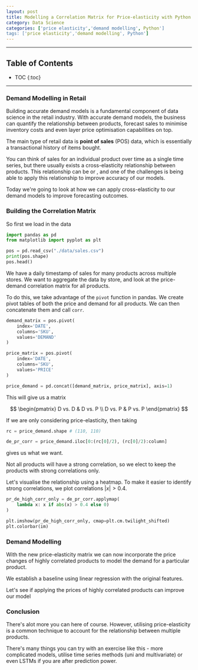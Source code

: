 ```yaml
---
layout: post
title: Modelling a Correlation Matrix for Price-elasticity with Python
category: Data Science
categories: ['price elasticity','demand modelling', Python']
tags: ['price elasticity','demand modelling', Python']
---
```


---
<h2 class="no_toc">Table of Contents</h2>

* TOC
{:toc}

<!-- Need this for table of contents above -->
---


### Demand Modelling in Retail

Building accurate demand models is a fundamental component of data science in the retail industry. With accurate demand models, the business can quantify the relationship between products, forecast sales to minimise inventory costs and even layer price optimisation capabilities on top.

The main type of retail data is __point of sales__ (POS) data, which is essentially a transactional history of items bought. 

You can think of sales for an individual product over time as a single time series, but there usually exists a cross-elasticity relationship between products. This relationship can be <good> or <bad>, and one of the challenges is being able to apply this relationship to improve accuracy of our models. 

Today we're going to look at how we can apply cross-elasticity to our demand models to improve forecasting outcomes. 


### Building the Correlation Matrix

So first we load in the data

```python
import pandas as pd
from matplotlib import pyplot as plt

pos = pd.read_csv("./data/sales.csv")
print(pos.shape)
pos.head()
```

We have a daily timestamp of sales for many products across multiple stores. We want to aggregate the data by store, and look at the price-demand correlation matrix for all products. 

To do this, we take advantage of the `pivot` function in pandas. We create pivot tables of both the price and demand for all products. We can then concatenate them and call `corr`.

```python
demand_matrix = pos.pivot(
    index='DATE',
    columns='SKU',
    values='DEMAND'
)

price_matrix = pos.pivot(
    index='DATE',
    columns='SKU',
    values='PRICE'
)

price_demand = pd.concat([demand_matrix, price_matrix], axis=1)
```

This will give us a matrix

$$
\begin{pmatrix}
D vs. D & D vs. P \\
D vs. P & P vs. P 
\end{pmatrix}
$$

If we are only considering price-elasticity, then taking

```python
rc = price_demand.shape # (110, 110)

de_pr_corr = price_demand.iloc[0:(rc[0]/2), (rc[0]/2):column]
```

gives us what we want. 

Not all products will have a strong correlation, so we elect to keep the products with strong correlations only. 

Let's visualise the relationship using a heatmap. To make it easier to identify strong correlations, we plot correlations $|x| > 0.4$.

```python
pr_de_high_corr_only = de_pr_corr.applymap(
    lambda x: x if abs(x) > 0.4 else 0)
)

plt.imshow(pr_de_high_corr_only, cmap=plt.cm.twilight_shifted)
plt.colorbar(im)
```


### Demand Modelling 

With the new price-elasticity matrix we can now incorporate the price changes of highly correlated products to model the demand for a particular product. 

We establish a baseline using linear regression with the original features. 

Let's see if applying the prices of highly correlated products can improve our model


### Conclusion

There's alot more you can here of course. However, utilising price-elasticity is a common technique to account for the relationship between multiple products. 

There's many things you can try with an exercise like this - more complicated models, utilise time series methods (uni and multivariate) or even LSTMs if you are after prediction power. 
